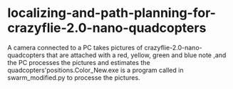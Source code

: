 # localizing-and-path-planning-for-crazyflie-2.0-nano-quadcopters
A camera connected to a PC takes pictures of crazyflie-2.0-nano-quadcopters that are attached with a red, yellow, green and blue note  ,and the PC processes the pictures and estimates the quadcopters'positions.Color_New.exe is a program called in swarm_modified.py to processe the pictures.
